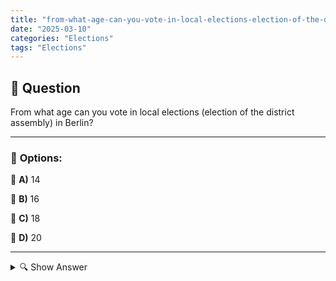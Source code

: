 ```yaml
---
title: "from-what-age-can-you-vote-in-local-elections-election-of-the-district-assembly-in-berlin"
date: "2025-03-10"
categories: "Elections"
tags: "Elections"
---
```


## 📌 **Question**

From what age can you vote in local elections (election of the district assembly) in Berlin?



---

### 📝 **Options:**

🔘 **A)** 14

🔘 **B)** 16

🔘 **C)** 18

🔘 **D)** 20

---

<details>
  <summary>🔍 Show Answer</summary>

  <p>
💡  <b>Correct Answer:</b>  b
  </p>
  <p>
    📖<b>Explanation:</b>
    In Berlin, residents participate in Kommunalwahlen, which are local elections to choose members of the Bezirksverordnetenversammlung (district councils). These elections play a crucial role in determining local policies and governance. Voting age eligibility can vary depending on the type of election and regional regulations. While the national voting age in Germany for federal elections is typically 18, some local elections may have different age requirements. Understanding the correct voting age is important for eligible citizens to exercise their democratic rights and influence their community’s future.
  </p>
</details>
